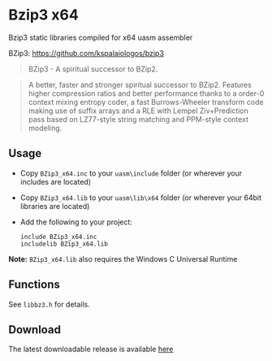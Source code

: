 # Bzip3 x64

Bzip3 static libraries compiled for x64 uasm assembler 

BZip3: https://github.com/kspalaiologos/bzip3

> BZip3 - A spiritual successor to BZip2.

> A better, faster and stronger spiritual successor to BZip2. Features higher compression ratios and better performance thanks to a order-0 context mixing entropy coder, a fast Burrows-Wheeler transform code making use of suffix arrays and a RLE with Lempel Ziv+Prediction pass based on LZ77-style string matching and PPM-style context modeling.

## Usage

* Copy `BZip3_x64.inc` to your `uasm\include` folder (or wherever your includes are located)

* Copy `BZip3_x64.lib` to your `uasm\lib\x64` folder (or wherever your 64bit libraries are located)

* Add the following to your project:
  
  ```assembly
  include BZip3_x64.inc
  includelib BZip3_x64.lib
  ```

**Note:** `BZip3_x64.lib` also requires the Windows C Universal Runtime

## Functions

See `libbz3.h` for details.

## Download

The latest downloadable release is available [here](https://github.com/mrfearless/libraries/blob/master/releases/BZip3_x64.zip?raw=true)